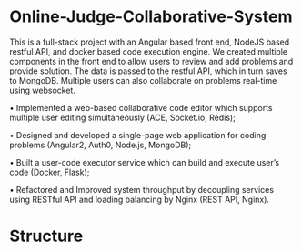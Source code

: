# Online-Judge-Collaborative-System
This is a full-stack project with an Angular based front end, NodeJS based restful API, and docker based code execution engine. We created multiple components in the front end to allow users to review and add problems and provide solution. The data is passed to the restful API, which in turn saves to MongoDB. Multiple users can also collaborate on problems real-time using websocket.

• Implemented a web-based collaborative code editor which supports multiple user
editing simultaneously (ACE, Socket.io, Redis);

• Designed and developed a single-page web application for coding problems
(Angular2, Auth0, Node.js, MongoDB);

• Built a user-code executor service which can build and execute user’s code
(Docker, Flask);

• Refactored and Improved system throughput by decoupling services using
RESTful API and loading balancing by Nginx (REST API, Nginx).

# Structure


